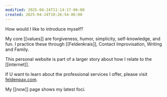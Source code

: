 ```yaml
---
modified: 2025-04-24T11:14:17-06:00
created: 2025-04-24T10:26:54-06:00
---
```

How would I like to introduce myself?

My core [[values]] are forgiveness, humor, simplicity, self-knowledge, and fun. 
I practice these through [[Feldenkrais]], Contact Improvisation, Writing and Family.

This personal website is part of a larger story about how I relate to the [[internet]].

If U want to learn about the professional services I offer, please visit [feldenpax.com](https://feldenpax.com).

My [[now]] page shows my latest foci.